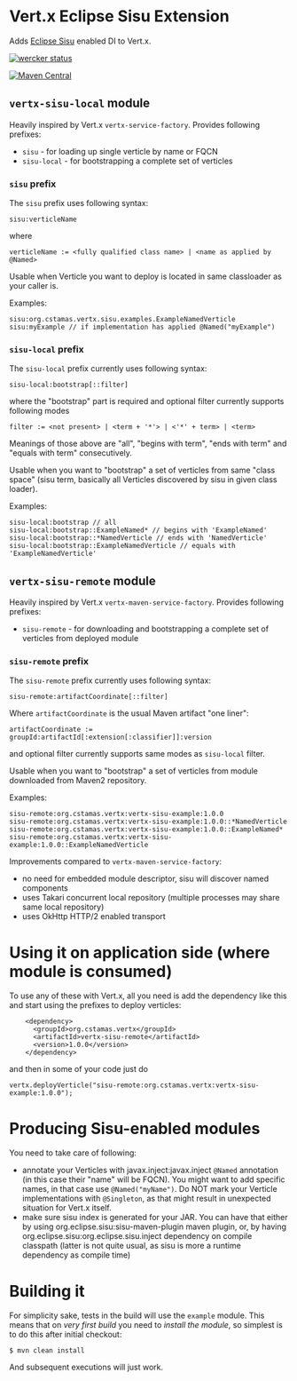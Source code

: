 # Vert.x Eclipse Sisu Extension

Adds [Eclipse Sisu](https://www.eclipse.org/sisu/) enabled DI to Vert.x.

[![wercker status](https://app.wercker.com/status/623418de74cd5f685731891a074af71d/m "wercker status")](https://app.wercker.com/project/bykey/623418de74cd5f685731891a074af71d)

[![Maven Central](https://maven-badges.herokuapp.com/maven-central/org.cstamas.vertx/vertx-sisu/badge.svg)](https://maven-badges.herokuapp.com/maven-central/org.cstamas.vertx/vertx-sisu)



## `vertx-sisu-local` module

Heavily inspired by Vert.x `vertx-service-factory`. Provides following prefixes:

* `sisu` - for loading up single verticle by name or FQCN
* `sisu-local` - for bootstrapping a complete set of verticles

### `sisu` prefix

The `sisu` prefix uses following syntax:

```
sisu:verticleName
```

where

```
verticleName := <fully qualified class name> | <name as applied by @Named>
```

Usable when Verticle you want to deploy is located in same classloader as your caller is.

Examples:

```
sisu:org.cstamas.vertx.sisu.examples.ExampleNamedVerticle
sisu:myExample // if implementation has applied @Named("myExample")
```

### `sisu-local` prefix

The `sisu-local` prefix currently uses following syntax:

```
sisu-local:bootstrap[::filter]
```
where the "bootstrap" part is required and optional filter currently supports following modes
```
filter := <not present> | <term + '*'> | <'*' + term> | <term>
```
Meanings of those above are "all", "begins with term", "ends with term" and "equals with term" consecutively.

Usable when you want to "bootstrap" a set of verticles from same "class space" (sisu term, basically all Verticles
discovered by sisu in given class loader).

Examples:
```
sisu-local:bootstrap // all
sisu-local:bootstrap::ExampleNamed* // begins with 'ExampleNamed'
sisu-local:bootstrap::*NamedVerticle // ends with 'NamedVerticle'
sisu-local:bootstrap::ExampleNamedVerticle // equals with 'ExampleNamedVerticle'
```

## `vertx-sisu-remote` module

Heavily inspired by Vert.x `vertx-maven-service-factory`. Provides following prefixes:

* `sisu-remote` - for downloading and bootstrapping a complete set of verticles from deployed module

### `sisu-remote` prefix

The `sisu-remote` prefix currently uses following syntax:

```
sisu-remote:artifactCoordinate[::filter]
```
Where `artifactCoordinate` is the usual Maven artifact "one liner":

```
artifactCoordinate := groupId:artifactId[:extension[:classifier]]:version
```
and optional filter currently supports same modes as `sisu-local` filter.

Usable when you want to "bootstrap" a set of verticles from module downloaded from Maven2 repository.

Examples:
```
sisu-remote:org.cstamas.vertx:vertx-sisu-example:1.0.0
sisu-remote:org.cstamas.vertx:vertx-sisu-example:1.0.0::*NamedVerticle
sisu-remote:org.cstamas.vertx:vertx-sisu-example:1.0.0::ExampleNamed*
sisu-remote:org.cstamas.vertx:vertx-sisu-example:1.0.0::ExampleNamedVerticle
```

Improvements compared to `vertx-maven-service-factory`:
* no need for embedded module descriptor, sisu will discover named components
* uses Takari concurrent local repository (multiple processes may share same local repository)
* uses OkHttp HTTP/2 enabled transport

# Using it on application side (where module is consumed)

To use any of these with Vert.x, all you need is add the dependency like this and start using the prefixes to deploy verticles:

```
    <dependency>
      <groupId>org.cstamas.vertx</groupId>
      <artifactId>vertx-sisu-remote</artifactId>
      <version>1.0.0</version>
    </dependency>
```

and then in some of your code just do

```
vertx.deployVerticle("sisu-remote:org.cstamas.vertx:vertx-sisu-example:1.0.0");
```

# Producing Sisu-enabled modules

You need to take care of following:
* annotate your Verticles with javax.inject:javax.inject `@Named` annotation (in this case their "name" will be FQCN).
You might want to add specific names, in that case use `@Named("myName")`. Do NOT mark your Verticle implementations
with `@Singleton`, as that might result in unexpected situation for Vert.x itself.
* make sure sisu index is generated for your JAR. You can have that either by using org.eclipse.sisu:sisu-maven-plugin
maven plugin, or, by having org.eclipse.sisu:org.eclipse.sisu.inject dependency on compile classpath (latter is not quite
usual, as sisu is more a runtime dependency as compile time)

# Building it

For simplicity sake, tests in the build will use the `example` module. This means that on _very first build_ you need
to _install the module_, so simplest is to do this after initial checkout:

```
$ mvn clean install
```

And subsequent executions will just work.